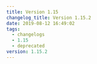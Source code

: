 ```yaml
---
title: Version 1.15
changelog_title: Version 1.15.2
date: 2019-08-12 16:49:02
tags:
  - changelogs
  - 1.15
  - deprecated
version: 1.15.2
---
```


<script src="https://gist.github.com/spinnaker-release/e72cc8015d544738d07d57a183cb5404.js"/>
